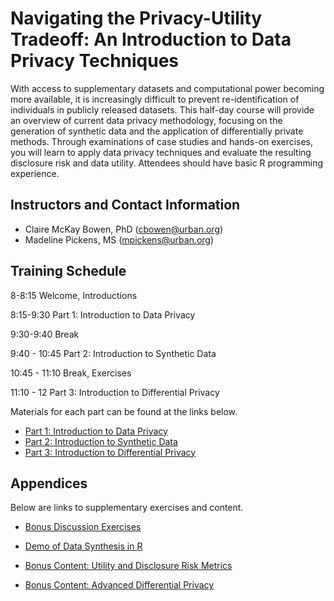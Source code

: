 # Navigating the Privacy-Utility Tradeoff: An Introduction to Data Privacy Techniques

With access to supplementary datasets and computational power becoming more available, it is increasingly difficult to prevent re-identification of individuals in publicly released datasets. This half-day course will provide an overview of current data privacy methodology, focusing on the generation of synthetic data and the application of differentially private methods. Through examinations of case studies and hands-on exercises, you will learn to apply data privacy techniques and evaluate the resulting disclosure risk and data utility. Attendees should have basic R programming experience.

## Instructors and Contact Information

* Claire McKay Bowen, PhD (cbowen@urban.org)
* Madeline Pickens, MS (mpickens@urban.org)

## Training Schedule

8-8:15 Welcome, Introductions

8:15-9:30 Part 1: Introduction to Data Privacy

9:30-9:40 Break

9:40 - 10:45 Part 2: Introduction to Synthetic Data

10:45 - 11:10 Break, Exercises

11:10 - 12 Part 3: Introduction to Differential Privacy

Materials for each part can be found at the links below.

* [Part 1: Introduction to Data Privacy](https://ui-research.github.io/wsds-data-privacy-trainings/lessons/01_introduction_to_data_privacy)
* [Part 2: Introduction to Synthetic Data](https://ui-research.github.io/wsds-data-privacy-trainings/lessons/02_introduction_to_synthetic_data)
* [Part 3: Introduction to Differential Privacy](https://ui-research.github.io/wsds-data-privacy-trainings/lessons/03_introduction_to_differential_privacy)

## Appendices

Below are links to supplementary exercises and content.

* [Bonus Discussion Exercises](https://ui-research.github.io/wsds-data-privacy-trainings/lessons/04_exercises)

* [Demo of Data Synthesis in R](https://ui-research.github.io/wsds-data-privacy-trainings/lessons/05_synthesis_demo)

* [Bonus Content: Utility and Disclosure Risk Metrics](https://ui-research.github.io/wsds-data-privacy-trainings/lessons/06_metrics)

* [Bonus Content: Advanced Differential Privacy](https://ui-research.github.io/wsds-data-privacy-trainings/lessons/07_advanced_differential_privacy)
